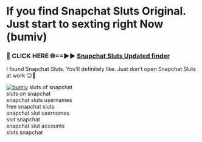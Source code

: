 # If you find Snapchat Sluts Original. Just start to sexting right Now (bumiv)

<h3>🔴 CLICK HERE 🌐==►► <a href="https://tinyurl.com/mtbk5fxa" rel="nofollow">Snapchat Sluts Updated finder</a></h3>

I found Snapchat Sluts. You'll definitely like. Just don't open Snapchat Sluts at work 😉💬

[![bumiv](https://i.imgur.com/Q8WKrnY.jpeg)](https://tinyurl.com/mtbk5fxa)
sluts of snapchat<br>
sluts on snapchat<br>
snapchat sluts usernames<br>
free snapchat sluts<br>
snapchat slut usernames<br>
slut snapchat<br>
snapchat slut accounts<br>
sluts snapchat